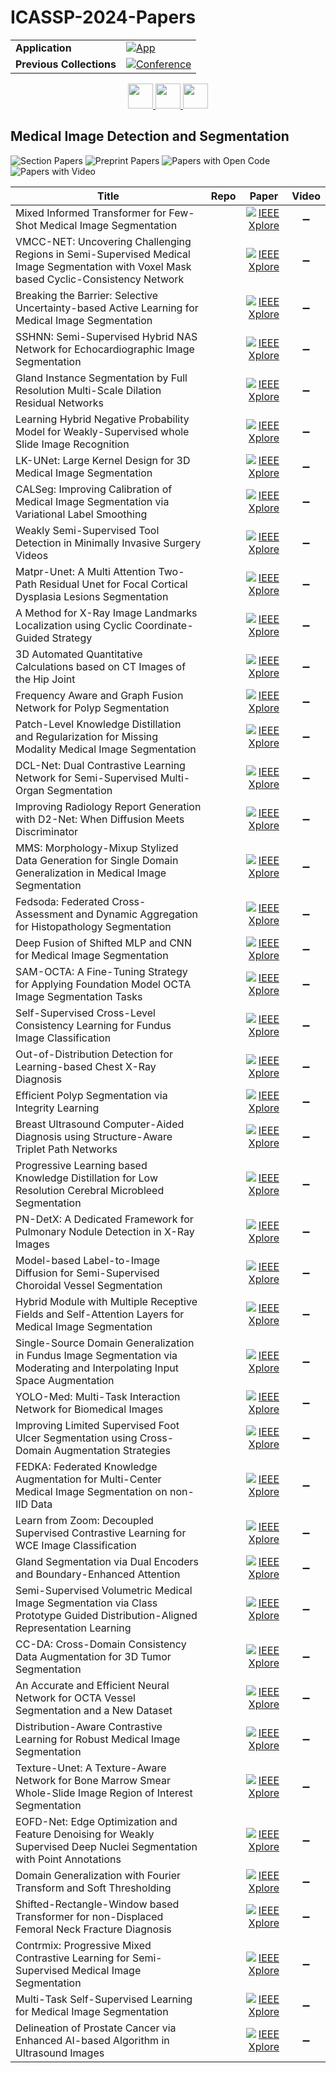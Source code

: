 # ICASSP-2024-Papers

<table>
    <tr>
        <td><strong>Application</strong></td>
        <td>
            <a href="https://huggingface.co/spaces/DmitryRyumin/NewEraAI-Papers" style="float:left;">
                <img src="https://img.shields.io/badge/🤗-NewEraAI--Papers-FFD21F.svg" alt="App" />
            </a>
        </td>
    </tr>
    <tr>
        <td><strong>Previous Collections</strong></td>
        <td>
            <a href="https://github.com/DmitryRyumin/ICASSP-2023-24-Papers/blob/main/README_2023.md">
                <img src="http://img.shields.io/badge/ICASSP-2023-0073AE.svg" alt="Conference">
            </a>
        </td>
    </tr>
</table>

<div align="center">
    <a href="https://github.com/DmitryRyumin/ICASSP-2023-24-Papers/blob/main/sections/2024/main/MMSP-P2.md">
        <img src="https://cdn.jsdelivr.net/gh/DmitryRyumin/NewEraAI-Papers@main/images/left.svg" width="40" alt="" />
    </a>
    <a href="https://github.com/DmitryRyumin/ICASSP-2023-24-Papers/">
        <img src="https://cdn.jsdelivr.net/gh/DmitryRyumin/NewEraAI-Papers@main/images/home.svg" width="40" alt="" />
    </a>
    <a href="https://github.com/DmitryRyumin/ICASSP-2023-24-Papers/blob/main/sections/2024/main/IFS-P3.md">
        <img src="https://cdn.jsdelivr.net/gh/DmitryRyumin/NewEraAI-Papers@main/images/right.svg" width="40" alt="" />
    </a>
</div>

## Medical Image Detection and Segmentation

![Section Papers](https://img.shields.io/badge/Section%20Papers-soon-42BA16) ![Preprint Papers](https://img.shields.io/badge/Preprint%20Papers-soon-b31b1b) ![Papers with Open Code](https://img.shields.io/badge/Papers%20with%20Open%20Code-soon-1D7FBF) ![Papers with Video](https://img.shields.io/badge/Papers%20with%20Video-0-FF0000)

| **Title** | **Repo** | **Paper** | **Video** |
|-----------|:--------:|:---------:|:---------:|
| Mixed Informed Transformer for Few-Shot Medical Image Segmentation |  | [![IEEE Xplore](https://img.shields.io/badge/IEEE-10448512-E4A42C.svg)](https://ieeexplore.ieee.org/document/10448512) | :heavy_minus_sign: |
| VMCC-NET: Uncovering Challenging Regions in Semi-Supervised Medical Image Segmentation with Voxel Mask based Cyclic-Consistency Network |  | [![IEEE Xplore](https://img.shields.io/badge/IEEE-10447266-E4A42C.svg)](https://ieeexplore.ieee.org/document/10447266) | :heavy_minus_sign: |
| Breaking the Barrier: Selective Uncertainty-based Active Learning for Medical Image Segmentation |  | [![IEEE Xplore](https://img.shields.io/badge/IEEE-10446026-E4A42C.svg)](https://ieeexplore.ieee.org/document/10446026) | :heavy_minus_sign: |
| SSHNN: Semi-Supervised Hybrid NAS Network for Echocardiographic Image Segmentation |  | [![IEEE Xplore](https://img.shields.io/badge/IEEE-10446167-E4A42C.svg)](https://ieeexplore.ieee.org/document/10446167) | :heavy_minus_sign: |
| Gland Instance Segmentation by Full Resolution Multi-Scale Dilation Residual Networks |  | [![IEEE Xplore](https://img.shields.io/badge/IEEE-10448055-E4A42C.svg)](https://ieeexplore.ieee.org/document/10448055) | :heavy_minus_sign: |
| Learning Hybrid Negative Probability Model for Weakly-Supervised whole Slide Image Recognition |  | [![IEEE Xplore](https://img.shields.io/badge/IEEE-10448100-E4A42C.svg)](https://ieeexplore.ieee.org/document/10448100) | :heavy_minus_sign: |
| LK-UNet: Large Kernel Design for 3D Medical Image Segmentation |  | [![IEEE Xplore](https://img.shields.io/badge/IEEE-10446818-E4A42C.svg)](https://ieeexplore.ieee.org/document/10446818) | :heavy_minus_sign: |
| CALSeg: Improving Calibration of Medical Image Segmentation via Variational Label Smoothing |  | [![IEEE Xplore](https://img.shields.io/badge/IEEE-10446030-E4A42C.svg)](https://ieeexplore.ieee.org/document/10446030) | :heavy_minus_sign: |
| Weakly Semi-Supervised Tool Detection in Minimally Invasive Surgery Videos |  | [![IEEE Xplore](https://img.shields.io/badge/IEEE-10445821-E4A42C.svg)](https://ieeexplore.ieee.org/document/10445821) | :heavy_minus_sign: |
| Matpr-Unet: A Multi Attention Two-Path Residual Unet for Focal Cortical Dysplasia Lesions Segmentation |  | [![IEEE Xplore](https://img.shields.io/badge/IEEE-10447856-E4A42C.svg)](https://ieeexplore.ieee.org/document/10447856) | :heavy_minus_sign: |
| A Method for X-Ray Image Landmarks Localization using Cyclic Coordinate-Guided Strategy |  | [![IEEE Xplore](https://img.shields.io/badge/IEEE-10447512-E4A42C.svg)](https://ieeexplore.ieee.org/document/10447512) | :heavy_minus_sign: |
| 3D Automated Quantitative Calculations based on CT Images of the Hip Joint |  | [![IEEE Xplore](https://img.shields.io/badge/IEEE-10446215-E4A42C.svg)](https://ieeexplore.ieee.org/document/10446215) | :heavy_minus_sign: |
| Frequency Aware and Graph Fusion Network for Polyp Segmentation |  | [![IEEE Xplore](https://img.shields.io/badge/IEEE-10446687-E4A42C.svg)](https://ieeexplore.ieee.org/document/10446687) | :heavy_minus_sign: |
| Patch-Level Knowledge Distillation and Regularization for Missing Modality Medical Image Segmentation |  | [![IEEE Xplore](https://img.shields.io/badge/IEEE-10448218-E4A42C.svg)](https://ieeexplore.ieee.org/document/10448218) | :heavy_minus_sign: |
| DCL-Net: Dual Contrastive Learning Network for Semi-Supervised Multi-Organ Segmentation |  | [![IEEE Xplore](https://img.shields.io/badge/IEEE-10447495-E4A42C.svg)](https://ieeexplore.ieee.org/document/10447495) | :heavy_minus_sign: |
| Improving Radiology Report Generation with D2-Net: When Diffusion Meets Discriminator |  | [![IEEE Xplore](https://img.shields.io/badge/IEEE-10448326-E4A42C.svg)](https://ieeexplore.ieee.org/document/10448326) | :heavy_minus_sign: |
| MMS: Morphology-Mixup Stylized Data Generation for Single Domain Generalization in Medical Image Segmentation |  | [![IEEE Xplore](https://img.shields.io/badge/IEEE-10448305-E4A42C.svg)](https://ieeexplore.ieee.org/document/10448305) | :heavy_minus_sign: |
| Fedsoda: Federated Cross-Assessment and Dynamic Aggregation for Histopathology Segmentation |  | [![IEEE Xplore](https://img.shields.io/badge/IEEE-10447912-E4A42C.svg)](https://ieeexplore.ieee.org/document/10447912) | :heavy_minus_sign: |
| Deep Fusion of Shifted MLP and CNN for Medical Image Segmentation |  | [![IEEE Xplore](https://img.shields.io/badge/IEEE-10446716-E4A42C.svg)](https://ieeexplore.ieee.org/document/10446716) | :heavy_minus_sign: |
| SAM-OCTA: A Fine-Tuning Strategy for Applying Foundation Model OCTA Image Segmentation Tasks |  | [![IEEE Xplore](https://img.shields.io/badge/IEEE-10446904-E4A42C.svg)](https://ieeexplore.ieee.org/document/10446904) | :heavy_minus_sign: |
| Self-Supervised Cross-Level Consistency Learning for Fundus Image Classification |  | [![IEEE Xplore](https://img.shields.io/badge/IEEE-10448211-E4A42C.svg)](https://ieeexplore.ieee.org/document/10448211) | :heavy_minus_sign: |
| Out-of-Distribution Detection for Learning-based Chest X-Ray Diagnosis |  | [![IEEE Xplore](https://img.shields.io/badge/IEEE-10447414-E4A42C.svg)](https://ieeexplore.ieee.org/document/10447414) | :heavy_minus_sign: |
| Efficient Polyp Segmentation via Integrity Learning |  | [![IEEE Xplore](https://img.shields.io/badge/IEEE-10446673-E4A42C.svg)](https://ieeexplore.ieee.org/document/10446673) | :heavy_minus_sign: |
| Breast Ultrasound Computer-Aided Diagnosis using Structure-Aware Triplet Path Networks |  | [![IEEE Xplore](https://img.shields.io/badge/IEEE-10445975-E4A42C.svg)](https://ieeexplore.ieee.org/document/10445975) | :heavy_minus_sign: |
| Progressive Learning based Knowledge Distillation for Low Resolution Cerebral Microbleed Segmentation |  | [![IEEE Xplore](https://img.shields.io/badge/IEEE-10447006-E4A42C.svg)](https://ieeexplore.ieee.org/document/10447006) | :heavy_minus_sign: |
| PN-DetX: A Dedicated Framework for Pulmonary Nodule Detection in X-Ray Images |  | [![IEEE Xplore](https://img.shields.io/badge/IEEE-10446046-E4A42C.svg)](https://ieeexplore.ieee.org/document/10446046) | :heavy_minus_sign: |
| Model-based Label-to-Image Diffusion for Semi-Supervised Choroidal Vessel Segmentation |  | [![IEEE Xplore](https://img.shields.io/badge/IEEE-10448431-E4A42C.svg)](https://ieeexplore.ieee.org/document/10448431) | :heavy_minus_sign: |
| Hybrid Module with Multiple Receptive Fields and Self-Attention Layers for Medical Image Segmentation |  | [![IEEE Xplore](https://img.shields.io/badge/IEEE-10445854-E4A42C.svg)](https://ieeexplore.ieee.org/document/10445854) | :heavy_minus_sign: |
| Single-Source Domain Generalization in Fundus Image Segmentation via Moderating and Interpolating Input Space Augmentation |  | [![IEEE Xplore](https://img.shields.io/badge/IEEE-10447741-E4A42C.svg)](https://ieeexplore.ieee.org/document/10447741) | :heavy_minus_sign: |
| YOLO-Med: Multi-Task Interaction Network for Biomedical Images |  | [![IEEE Xplore](https://img.shields.io/badge/IEEE-10446165-E4A42C.svg)](https://ieeexplore.ieee.org/document/10446165) | :heavy_minus_sign: |
| Improving Limited Supervised Foot Ulcer Segmentation using Cross-Domain Augmentation Strategies |  | [![IEEE Xplore](https://img.shields.io/badge/IEEE-10446498-E4A42C.svg)](https://ieeexplore.ieee.org/document/10446498) | :heavy_minus_sign: |
| FEDKA: Federated Knowledge Augmentation for Multi-Center Medical Image Segmentation on non-IID Data |  | [![IEEE Xplore](https://img.shields.io/badge/IEEE-10445902-E4A42C.svg)](https://ieeexplore.ieee.org/document/10445902) | :heavy_minus_sign: |
| Learn from Zoom: Decoupled Supervised Contrastive Learning for WCE Image Classification |  | [![IEEE Xplore](https://img.shields.io/badge/IEEE-10446260-E4A42C.svg)](https://ieeexplore.ieee.org/document/10446260) | :heavy_minus_sign: |
| Gland Segmentation via Dual Encoders and Boundary-Enhanced Attention |  | [![IEEE Xplore](https://img.shields.io/badge/IEEE-10447267-E4A42C.svg)](https://ieeexplore.ieee.org/document/10447267) | :heavy_minus_sign: |
| Semi-Supervised Volumetric Medical Image Segmentation via Class Prototype Guided Distribution-Aligned Representation Learning |  | [![IEEE Xplore](https://img.shields.io/badge/IEEE-10446473-E4A42C.svg)](https://ieeexplore.ieee.org/document/10446473) | :heavy_minus_sign: |
| CC-DA: Cross-Domain Consistency Data Augmentation for 3D Tumor Segmentation |  | [![IEEE Xplore](https://img.shields.io/badge/IEEE-10446129-E4A42C.svg)](https://ieeexplore.ieee.org/document/10446129) | :heavy_minus_sign: |
| An Accurate and Efficient Neural Network for OCTA Vessel Segmentation and a New Dataset |  | [![IEEE Xplore](https://img.shields.io/badge/IEEE-10447708-E4A42C.svg)](https://ieeexplore.ieee.org/document/10447708) | :heavy_minus_sign: |
| Distribution-Aware Contrastive Learning for Robust Medical Image Segmentation |  | [![IEEE Xplore](https://img.shields.io/badge/IEEE-10446000-E4A42C.svg)](https://ieeexplore.ieee.org/document/10446000) | :heavy_minus_sign: |
| Texture-Unet: A Texture-Aware Network for Bone Marrow Smear Whole-Slide Image Region of Interest Segmentation |  | [![IEEE Xplore](https://img.shields.io/badge/IEEE-10447261-E4A42C.svg)](https://ieeexplore.ieee.org/document/10447261) | :heavy_minus_sign: |
| EOFD-Net: Edge Optimization and Feature Denoising for Weakly Supervised Deep Nuclei Segmentation with Point Annotations |  | [![IEEE Xplore](https://img.shields.io/badge/IEEE-10448142-E4A42C.svg)](https://ieeexplore.ieee.org/document/10448142) | :heavy_minus_sign: |
| Domain Generalization with Fourier Transform and Soft Thresholding |  | [![IEEE Xplore](https://img.shields.io/badge/IEEE-10446303-E4A42C.svg)](https://ieeexplore.ieee.org/document/10446303) | :heavy_minus_sign: |
| Shifted-Rectangle-Window based Transformer for non-Displaced Femoral Neck Fracture Diagnosis |  | [![IEEE Xplore](https://img.shields.io/badge/IEEE-10446085-E4A42C.svg)](https://ieeexplore.ieee.org/document/10446085) | :heavy_minus_sign: |
| Contrmix: Progressive Mixed Contrastive Learning for Semi-Supervised Medical Image Segmentation |  | [![IEEE Xplore](https://img.shields.io/badge/IEEE-10447013-E4A42C.svg)](https://ieeexplore.ieee.org/document/10447013) | :heavy_minus_sign: |
| Multi-Task Self-Supervised Learning for Medical Image Segmentation |  | [![IEEE Xplore](https://img.shields.io/badge/IEEE-10447330-E4A42C.svg)](https://ieeexplore.ieee.org/document/10447330) | :heavy_minus_sign: |
| Delineation of Prostate Cancer via Enhanced AI-based Algorithm in Ultrasound Images |  | [![IEEE Xplore](https://img.shields.io/badge/IEEE-10446346-E4A42C.svg)](https://ieeexplore.ieee.org/document/10446346) | :heavy_minus_sign: |
